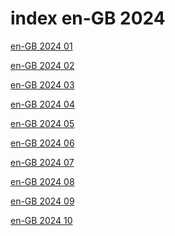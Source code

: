 # index en-GB 2024

<a href="./01">en-GB 2024 01</a>

<a href="./02">en-GB 2024 02</a>

<a href="./03">en-GB 2024 03</a>

<a href="./04">en-GB 2024 04</a>

<a href="./05">en-GB 2024 05</a>

<a href="./06">en-GB 2024 06</a>

<a href="./07">en-GB 2024 07</a>

<a href="./08">en-GB 2024 08</a>

<a href="./09">en-GB 2024 09</a>

<a href="./10">en-GB 2024 10</a>
